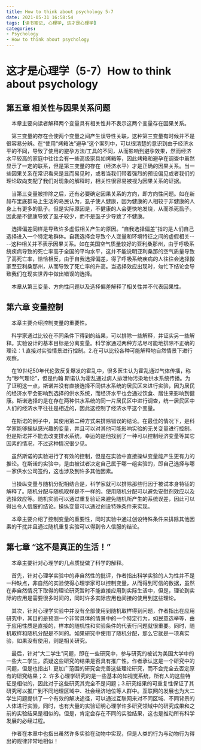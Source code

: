 ```yaml
---
title: How to think about psychology 5-7
date: 2021-05-31 16:58:54
tags: [读书笔记, 心理学, 这才是心理学]
categories:
- Psychology
- How to think about psychology
---
```


# 这才是心理学（5-7）How to think about psychology

## 第五章 相关性与因果关系问题

&emsp;本章主要向读者解释两个变量具有相关性并不表示这两个变量存在因果关系。

&emsp;第三变量的存在会使两个变量之间产生误导性关联，这种第三变量有时候并不是很容易分辨。在“使用“烤箱法”避孕”这个案列中，可以很清楚的意识到由于经济水平的不同，导致了使用的避孕方法/工具的不同，从而影响到避孕效果，然而经济水平较高的家庭中往往会有一些高级家具如烤箱等，因此烤箱和避孕在调查中虽然显示了一定的联系，但是第三变量的存在（经济水平）才是正确的因果关系。当一些因果关系在常识看来是显而易见时，或者当我们带着强烈的预设偏见或者我们的理论取向支配了我们对现象的解释时，相关性很容易被视为因果关系的证据。

<!--more-->

&emsp;当第三变量被排除之后，还有必要确定因果关系的方向，即方向性问题。如在新赫布里底群岛上生活的岛民认为，虱子使人健康，因为健康的人相较于非健康的人身上有更多的虱子。但是实际原因是，不健康的人会更快地发烧，从而杀死虱子。因此是不健康导致了虱子较少，而不是虱子少导致了不健康。

&emsp;选择偏差同样是导致许多虚假相关产生的原因。“自我选择偏差”指的是人们自己选择进入一个特定地群体。自我选择会导致个人变量和环境特征之间的虚假相关----这种相关并不表示因果关系。如在美国空气质量较好的亚利桑那州，由于呼吸系统疾病导致的死亡率高于全国的平均水平，这并不能说明亚利桑那的空气质量导致了高死亡率，恰恰相反，由于自我选择偏差，得了呼吸系统疾病的人往往会选择搬家至亚利桑那州，从而导致了死亡率的升高。当选择效应出现时，匆忙下结论会导致我们在现实世界中做出错误的选择。

&emsp;本章从第三变量、方向性问题以及选择偏差解释了相关性并不代表因果性。

## 第六章 变量控制

&emsp;本章主要介绍控制变量的重要性。

&emsp;科学家通过比较在不同条件下得到的结果，可以排除一些解释，并证实另一些解释。实验设计的基本目标是分离变量。科学家通过两种方法尽可能地排除不正确的理论：1.直接对实验情景进行控制。2.在可以比较各种可能解释地自然情景下进行观察。

&emsp;在19世纪50年代伦敦反复爆发的霍乱中，很多医生认为霍乱通过气体传播，称为“秽气理论”，但是约翰 斯诺认为霍乱通过病人排泄物污染地供水系统传播。为了证明这一点，斯诺并没有直接选择不同供水系统的居民区来进行实验，因为居民的经济水平会影响到选择的供水系统，而经济水平也会通过饮食、居住来影响到健康。斯诺选择的是在存在两种供水系统的同一片居民区中进行调查，统一居民区中人们的经济水平往往是相近的，因此这控制了经济水平这个变量。

&emsp;在斯诺的例子中，其使用第二种方式来排除错误的结论。在最佳的情况下，是科学家能够操纵感兴趣的变量，并且可以对其他可能影响实验的无关变量进行控制。但是斯诺并不能去改变排水系统，幸运的是他找到了一种可以控制经济变量等其它因素的情况，不过这种情况很少见。

&emsp;虽然斯诺的实验进行了有效的控制，但是在实验中直接操纵变量能产生更有力的推论。在斯诺的实验中，是由被试者决定自己属于哪一组实验的，即自己选择与哪一家供水公司签约，这也涉及到许多其他因素。

&emsp;当操纵变量与随机分配相结合是，科学家就可以排除那些归因于被试本身特征的解释了。随机分配与随机取样是不一样的。使用随机分配可以避免安慰剂效应以及选择效应等。随机实验可以通过重复验证来避免随机所产生的系统误差，因此可以得出令人信服的结论。操纵变量可以通过创设特殊条件来实现。

&emsp;本章主要介绍了控制变量的重要性，同时实验中通过创设特殊条件来排除其他因素的干扰并且通过随机重复实验可以得到令人信服的结论。

## 第七章 “这不是真正的生活！”

&emsp;本章主要针对心理学的几点质疑做了科学的解释。

&emsp;首先，针对心理学实验中的非自然性的批评，作者指出科学实验的人为性并不是一种缺点，非自然的实验使得心理学家可以控制变量，从而得到可信的数据，虽然在非自然情况下取得的理论研究暂时不能直接应用到实际生活中，但是，理论到实际的应用是需要很多时间的，同时许多实际应用也间接的使用到这些理论。

&emsp;其次，针对心理学实验中并没有全部使用到随机取样得到问题，作者指出在应用研究中，其目的是预测一个非常具体的情景中的一个特定行为，如民意选举等，由于应用性质是直接的，样本的随机性和实验条件的代表行问题就很重要。同时，随机取样和随机分配是不同的。如果研究中使用了随机分配，那么它就是一项真实验，如果没有使用，则是相关研究。

&emsp;最后，针对“大二学生”问题，即在一些研究中，参与研究的被试为美国大学中的一些大二学生，质疑这些研究的结果是否具有推广性。作者承认这是一个研究中的问题，但是也指出1. 更加广范围的研究会完善这些理论研究，而不会完全去否定原有的研究结果；2. 许多心理学研究的是一些基本的如视觉系统，所有人的这些特征是相似的，因此对于这些研究其完全不是问题；3.研究结果的可重复性保证了其研究可以推广到不同地理区域中、社会经济地位等人群中。互联网的发展也为大二学生问题提供了一个有效的解决途径，可以通过互联网来对不同区域、不同背景的人体进行实验，同时，也有大量的实验证明心理学许多研究领域中的研究成果和之前的实验结果是相似的。但是，肯定会存在不同的实验结果，这也是推动所有科学发展的必经过程。

&emsp;作者在本章中也指出虽然许多实验在动物中实现，但是人类的行为与动物行为得出的规律非常地相似！ 

